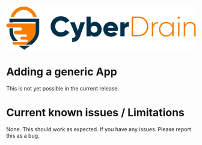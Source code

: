 <p align="center"><a href="https://cyberdrain.com" target="_blank" rel="noopener noreferrer"><img src="assets/img/CyberDrain.png" alt="CyberDrain Logo"></a></p>

# Adding a generic App
  This is not yet possible in the current release.

# Current known issues / Limitations

None. This should work as expected. If you have any issues. Please report this as a bug.